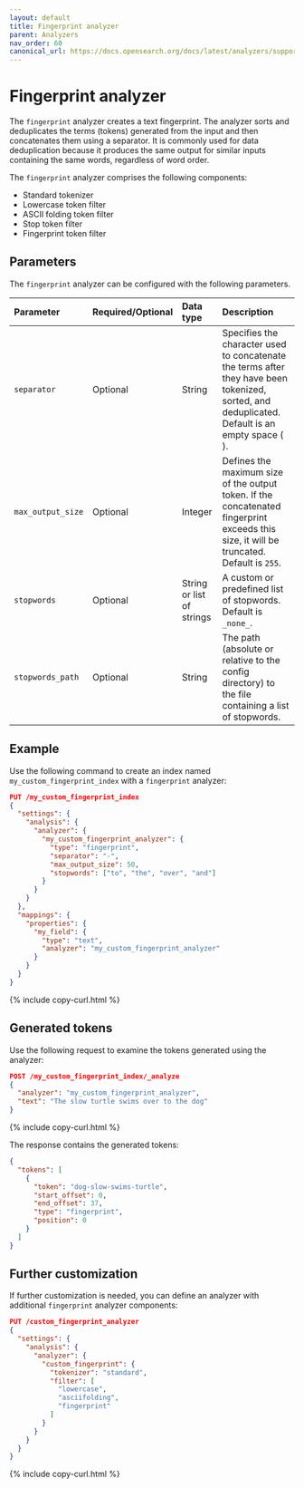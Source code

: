 ```yaml
---
layout: default
title: Fingerprint analyzer
parent: Analyzers
nav_order: 60
canonical_url: https://docs.opensearch.org/docs/latest/analyzers/supported-analyzers/fingerprint/
---
```


# Fingerprint analyzer

The `fingerprint` analyzer creates a text fingerprint. The analyzer sorts and deduplicates the terms (tokens) generated from the input and then concatenates them using a separator. It is commonly used for data deduplication because it produces the same output for similar inputs containing the same words, regardless of word order.

The `fingerprint` analyzer comprises the following components:

- Standard tokenizer
- Lowercase token filter
- ASCII folding token filter
- Stop token filter
- Fingerprint token filter

## Parameters

The `fingerprint` analyzer can be configured with the following parameters.

Parameter | Required/Optional | Data type | Description
:--- | :--- | :--- | :--- 
`separator` | Optional | String | Specifies the character used to concatenate the terms after they have been tokenized, sorted, and deduplicated. Default is an empty space (` `).
`max_output_size` | Optional | Integer | Defines the maximum size of the output token. If the concatenated fingerprint exceeds this size, it will be truncated. Default is `255`.
`stopwords` | Optional | String or list of strings | A custom or predefined list of stopwords. Default is `_none_`.
`stopwords_path` | Optional | String | The path (absolute or relative to the config directory) to the file containing a list of stopwords.


## Example

Use the following command to create an index named `my_custom_fingerprint_index` with a `fingerprint` analyzer:

```json
PUT /my_custom_fingerprint_index
{
  "settings": {
    "analysis": {
      "analyzer": {
        "my_custom_fingerprint_analyzer": {
          "type": "fingerprint",
          "separator": "-",
          "max_output_size": 50,
          "stopwords": ["to", "the", "over", "and"]
        }
      }
    }
  },
  "mappings": {
    "properties": {
      "my_field": {
        "type": "text",
        "analyzer": "my_custom_fingerprint_analyzer"
      }
    }
  }
}
```
{% include copy-curl.html %}

## Generated tokens

Use the following request to examine the tokens generated using the analyzer:

```json
POST /my_custom_fingerprint_index/_analyze
{
  "analyzer": "my_custom_fingerprint_analyzer",
  "text": "The slow turtle swims over to the dog"
}
```
{% include copy-curl.html %}

The response contains the generated tokens:

```json
{
  "tokens": [
    {
      "token": "dog-slow-swims-turtle",
      "start_offset": 0,
      "end_offset": 37,
      "type": "fingerprint",
      "position": 0
    }
  ]
}
```

## Further customization

If further customization is needed, you can define an analyzer with additional `fingerprint` analyzer components:

```json
PUT /custom_fingerprint_analyzer
{
  "settings": {
    "analysis": {
      "analyzer": {
        "custom_fingerprint": {
          "tokenizer": "standard",
          "filter": [
            "lowercase",
            "asciifolding",
            "fingerprint"
          ]
        }
      }
    }
  }
}
```
{% include copy-curl.html %}
